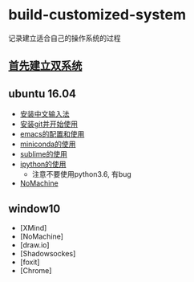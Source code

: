 # build-customized-system
记录建立适合自己的操作系统的过程
<br>
## [首先建立双系统](https://github.com/daodaogua/build-customized-system/blob/master/build_second_os.md)

## ubuntu 16.04
* [安装中文输入法](https://www.cnblogs.com/darklights/p/7722861.html)
* [安装git并开始使用](https://github.com/daodaogua/cheat-sheet/tree/master/git)
* [emacs的配置和使用](https://github.com/daodaogua/cheat-sheet/tree/master/emacs)
* [miniconda的使用]()
* [sublime的使用]()
* [ipython的使用]()
  - 注意不要使用python3.6, 有bug
* [NoMachine]()


## window10
* [XMind]
* [NoMachine]
* [draw.io]
* [Shadowsockes]
* [foxit]
* [Chrome]


